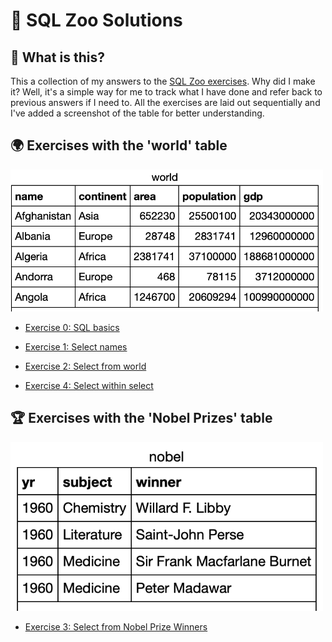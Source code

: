 # 🐘 SQL Zoo Solutions

## 📘 What is this?

This a collection of my answers to the [SQL Zoo exercises](https://sqlzoo.net/wiki/SQL_Tutorial). 
Why did I make it? Well, it's a simple way for me to track what I have done and refer back to previous answers if I need to. 
All the exercises are laid out sequentially and I've added a screenshot of the table for better understanding.

## 🌍 Exercises with the 'world' table

<img src="images/world.png" alt="World Table" width="500"/>

- [Exercise 0: SQL basics](https://github.com/niamhireland/SQL_Zoo_Answers/blob/main/0%3A%20select_basics.sql)

- [Exercise 1: Select names](https://github.com/niamhireland/SQL_Zoo_Answers/blob/main/1%3A%20select_names.sql)

- [Exercise 2: Select from world](https://github.com/niamhireland/SQL_Zoo_Answers/blob/main/2.%20select_from_world.sql)

- [Exercise 4: Select within select](https://github.com/niamhireland/SQL_Zoo_Answers/blob/main/4.%20select_within_select.sql)

## 🏆 Exercises with the 'Nobel Prizes' table

<img src="images/nobel.png" alt="Nobel Prize Winners" width="500"/>

- [Exercise 3: Select from Nobel Prize Winners](https://github.com/niamhireland/SQL_Zoo_Answers/blob/main/3.%20nobel.sql) 

